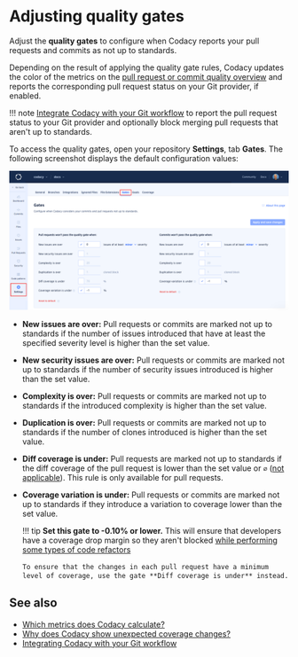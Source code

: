 # Adjusting quality gates

Adjust the **quality gates** to configure when Codacy reports your pull requests and commits as not up to standards.

Depending on the result of applying the quality gate rules, Codacy updates the color of the metrics on the [pull request or commit quality overview](../repositories/pull-requests.md#quality-overview) and reports the corresponding pull request status on your Git provider, if enabled.

!!! note
    [Integrate Codacy with your Git workflow](../getting-started/integrating-codacy-with-your-git-workflow.md) to report the pull request status to your Git provider and optionally block merging pull requests that aren't up to standards.

To access the quality gates, open your repository **Settings**, tab **Gates**. The following screenshot displays the default configuration values:

![Quality gates](images/quality-settings-gates.png)

-   **New issues are over:** Pull requests or commits are marked not up to standards if the number of issues introduced that have at least the specified severity level is higher than the set value.
-   **New security issues are over:** Pull requests or commits are marked not up to standards if the number of security issues introduced is higher than the set value.
-   **Complexity is over:** Pull requests or commits are marked not up to standards if the introduced complexity is higher than the set value.
-   **Duplication is over:** Pull requests or commits are marked not up to standards if the number of clones introduced is higher than the set value.
-   **Diff coverage is under:** Pull requests are marked not up to standards if the diff coverage of the pull request is lower than the set value or `∅` ([not applicable](../faq/code-analysis/which-metrics-does-codacy-calculate.md#code-coverage)). This rule is only available for pull requests.
-   **Coverage variation is under:** Pull requests or commits are marked not up to standards if they introduce a variation to coverage lower than the set value.

    !!! tip
        **Set this gate to -0.10% or lower.** This will ensure that developers have a coverage drop margin so they aren't blocked [while performing some types of code refactors](../faq/code-analysis/why-does-codacy-show-unexpected-coverage-changes.md#example-pull-request-coverage-variation-is-negative-but-no-files-have-coverage-variation)

        To ensure that the changes in each pull request have a minimum level of coverage, use the gate **Diff coverage is under** instead.

## See also

-   [Which metrics does Codacy calculate?](../faq/code-analysis/which-metrics-does-codacy-calculate.md)
-   [Why does Codacy show unexpected coverage changes?](../faq/code-analysis/why-does-codacy-show-unexpected-coverage-changes.md)
-   [Integrating Codacy with your Git workflow](../getting-started/integrating-codacy-with-your-git-workflow.md)
